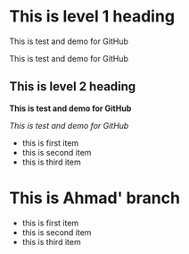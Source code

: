 # This is level 1 heading

This is test and demo for GitHub

This is test and demo for GitHub


## This is level 2 heading

**This is test and demo for GitHub**

_This is test and demo for GitHub_

- this is first item
- this is second item
- this is third item


# This is Ahmad' branch

- this is first item
- this is second item
- this is third item